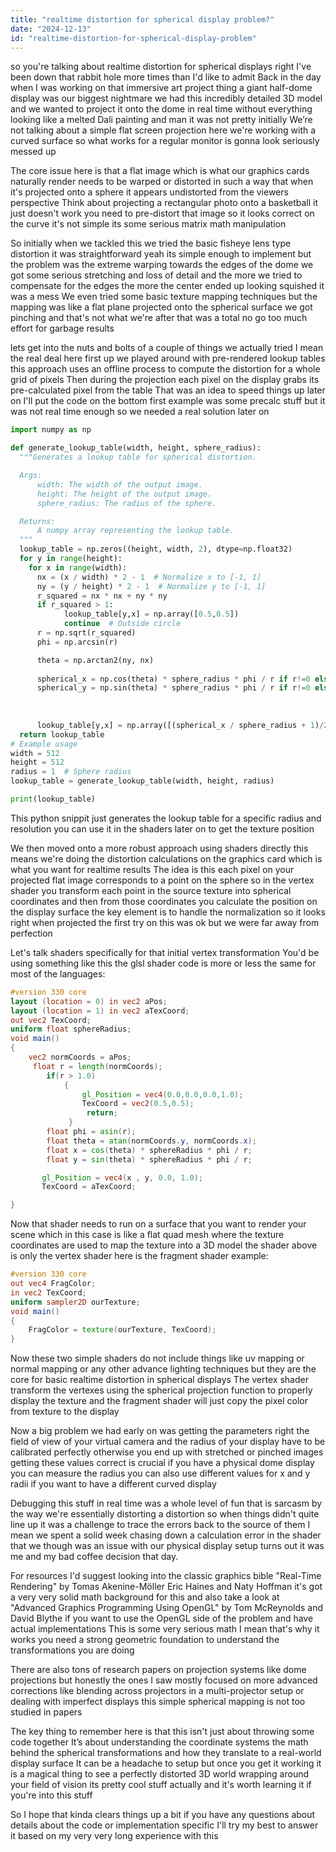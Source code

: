 ```yaml
---
title: "realtime distortion for spherical display problem?"
date: "2024-12-13"
id: "realtime-distortion-for-spherical-display-problem"
---
```


 so you're talking about realtime distortion for spherical displays right I've been down that rabbit hole more times than I'd like to admit Back in the day when I was working on that immersive art project thing a giant half-dome display was our biggest nightmare we had this incredibly detailed 3D model and we wanted to project it onto the dome in real time without everything looking like a melted Dali painting and man it was not pretty initially We’re not talking about a simple flat screen projection here we're working with a curved surface so what works for a regular monitor is gonna look seriously messed up

The core issue here is that a flat image which is what our graphics cards naturally render needs to be warped or distorted in such a way that when it's projected onto a sphere it appears undistorted from the viewers perspective Think about projecting a rectangular photo onto a basketball it just doesn't work you need to pre-distort that image so it looks correct on the curve it's not simple its some serious matrix math manipulation

So initially when we tackled this we tried the basic fisheye lens type distortion it was straightforward yeah its simple enough to implement but the problem was the extreme warping towards the edges of the dome we got some serious stretching and loss of detail and the more we tried to compensate for the edges the more the center ended up looking squished it was a mess We even tried some basic texture mapping techniques but the mapping was like a flat plane projected onto the spherical surface we got pinching and that's not what we're after that was a total no go too much effort for garbage results

 lets get into the nuts and bolts of a couple of things we actually tried I mean the real deal here first up we played around with pre-rendered lookup tables this approach uses an offline process to compute the distortion for a whole grid of pixels Then during the projection each pixel on the display grabs its pre-calculated pixel from the table That was an idea to speed things up later on I'll put the code on the bottom first example was some precalc stuff but it was not real time enough so we needed a real solution later on

```python
import numpy as np

def generate_lookup_table(width, height, sphere_radius):
  """Generates a lookup table for spherical distortion.

  Args:
      width: The width of the output image.
      height: The height of the output image.
      sphere_radius: The radius of the sphere.

  Returns:
      A numpy array representing the lookup table.
  """
  lookup_table = np.zeros((height, width, 2), dtype=np.float32)
  for y in range(height):
    for x in range(width):
      nx = (x / width) * 2 - 1  # Normalize x to [-1, 1]
      ny = (y / height) * 2 - 1  # Normalize y to [-1, 1]
      r_squared = nx * nx + ny * ny
      if r_squared > 1:
            lookup_table[y,x] = np.array([0.5,0.5])
            continue  # Outside circle
      r = np.sqrt(r_squared)
      phi = np.arcsin(r)

      theta = np.arctan2(ny, nx)
      
      spherical_x = np.cos(theta) * sphere_radius * phi / r if r!=0 else 0
      spherical_y = np.sin(theta) * sphere_radius * phi / r if r!=0 else 0
    
      
      
      lookup_table[y,x] = np.array([(spherical_x / sphere_radius + 1)/2,(spherical_y/sphere_radius + 1)/2 ])
  return lookup_table
# Example usage
width = 512
height = 512
radius = 1  # Sphere radius
lookup_table = generate_lookup_table(width, height, radius)

print(lookup_table)
```
This python snippit just generates the lookup table for a specific radius and resolution you can use it in the shaders later on to get the texture position

We then moved onto a more robust approach using shaders directly this means we're doing the distortion calculations on the graphics card which is what you want for realtime results The idea is this each pixel on your projected flat image corresponds to a point on the sphere so in the vertex shader you transform each point in the source texture into spherical coordinates and then from those coordinates you calculate the position on the display surface the key element is to handle the normalization so it looks right when projected the first try on this was ok but we were far away from perfection

Let's talk shaders specifically for that initial vertex transformation You'd be using something like this the glsl shader code is more or less the same for most of the languages:

```glsl
#version 330 core
layout (location = 0) in vec2 aPos;
layout (location = 1) in vec2 aTexCoord;
out vec2 TexCoord;
uniform float sphereRadius;
void main()
{
    vec2 normCoords = aPos;
     float r = length(normCoords);
        if(r > 1.0)
            {
                gl_Position = vec4(0.0,0.0,0.0,1.0);
                TexCoord = vec2(0.5,0.5);
                 return;
             }
        float phi = asin(r);
        float theta = atan(normCoords.y, normCoords.x);
        float x = cos(theta) * sphereRadius * phi / r;
        float y = sin(theta) * sphereRadius * phi / r;

       gl_Position = vec4(x , y, 0.0, 1.0);
       TexCoord = aTexCoord;

}
```

Now that shader needs to run on a surface that you want to render your scene which in this case is like a flat quad mesh where the texture coordinates are used to map the texture into a 3D model the shader above is only the vertex shader here is the fragment shader example:
```glsl
#version 330 core
out vec4 FragColor;
in vec2 TexCoord;
uniform sampler2D ourTexture;
void main()
{
    FragColor = texture(ourTexture, TexCoord);
}
```
Now these two simple shaders do not include things like uv mapping or normal mapping or any other advance lighting techniques but they are the core for basic realtime distortion in spherical displays The vertex shader transform the vertexes using the spherical projection function to properly display the texture and the fragment shader will just copy the pixel color from texture to the display

Now a big problem we had early on was getting the parameters right the field of view of your virtual camera and the radius of your display have to be calibrated perfectly otherwise you end up with stretched or pinched images getting these values correct is crucial if you have a physical dome display you can measure the radius you can also use different values for x and y radii if you want to have a different curved display

Debugging this stuff in real time was a whole level of fun that is sarcasm by the way we're essentially distorting a distortion so when things didn't quite line up it was a challenge to trace the errors back to the source of them I mean we spent a solid week chasing down a calculation error in the shader that we though was an issue with our physical display setup turns out it was me and my bad coffee decision that day.

For resources I'd suggest looking into the classic graphics bible "Real-Time Rendering" by Tomas Akenine-Möller Eric Haines and Naty Hoffman it's got a very very solid math background for this and also take a look at "Advanced Graphics Programming Using OpenGL" by Tom McReynolds and David Blythe if you want to use the OpenGL side of the problem and have actual implementations This is some very serious math I mean that's why it works you need a strong geometric foundation to understand the transformations you are doing

There are also tons of research papers on projection systems like dome projections but honestly the ones I saw mostly focused on more advanced corrections like blending across projectors in a multi-projector setup or dealing with imperfect displays this simple spherical mapping is not too studied in papers

The key thing to remember here is that this isn't just about throwing some code together It’s about understanding the coordinate systems the math behind the spherical transformations and how they translate to a real-world display surface It can be a headache to setup but once you get it working it is a magical thing to see a perfectly distorted 3D world wrapping around your field of vision its pretty cool stuff actually and it's worth learning it if you're into this stuff

So I hope that kinda clears things up a bit if you have any questions about details about the code or implementation specific I'll try my best to answer it based on my very very long experience with this
